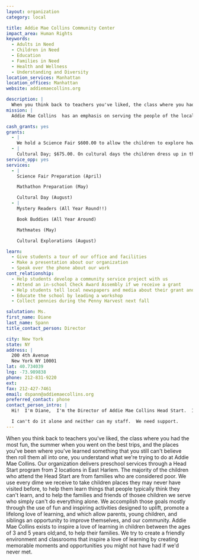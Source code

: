 ```yaml
---
layout: organization
category: local

title: Addie Mae Collins Community Center
impact_area: Human Rights
keywords: 
  - Adults in Need
  - Children in Need
  - Education
  - Families in Need
  - Health and Wellness
  - Understanding and Diversity
location_services: Manhattan
location_offices: Manhattan
website: addiemaecollins.org

description: |
  When you think back to teachers you've liked, the class where you had the most fun, the summer when you went on the best trips, and the places you've been where you've learned something that you still can't believe then roll them all into one, you understand what we're trying to do at Addie Mae Collins.  Our organization delivers preschool services through a Head Start program from 2 locations in East Harlem.  The majority of the children who attend the Head Start are from families who are considered poor.  We use every dime we receive to take children places they may never have visited before, to help them learn things that people typically think they can't learn, and to help the families and friends of thosee children we serve who simply can't do everything alone.  We accomplish those goals mostly through the use of fun and inspiring activities designed to uplift, promote a lifelong love of learning, and which allow parents, young children, and siblings an opportunity to improve themselves, and our community.  Addie Mae Collins exists to inspire a love of learning in children between the ages of 3 and 5 years old;and, to help their families.  We try to create a friendly environment and classrooms that inspire a love of learning by creating memorable moments and opportunities you might not have had if we'd never met.
mission: |
  Addie Mae Collins  has an emphasis on serving the people of the local community by providing instruction and assistance designed to improve their health, welfare, and educational status.

cash_grants: yes
grants: 
  - |
    We hold a Science Fair $600.00 to allow the children to explore how things work in a fun and imaginative way.  The children will take what they've learned and share it with event visitors can see how we use science everyday.  The funds will be used to order materials to build science displays, to buy awards and prizes for every child who participates and visits the events.  We also use the donations to purchase refreshments for the events.
  - |
    Cultural Day; $675.00. On cultural days the children dress up in the fashions of the cultures we're exploring, we eat those foods typically found in that culture and play the games the children of that culture play.  We get totally immersed and invite our families and our community to join in the fun. Children, parents, brothers, sisters, aunts, uncles, and cousins will be invited to help our children explore a culture they know nothing about or think they know about in a totally awesome way. Stop by and see us dress the part, listen to the music, learn the traditional dances, play traditional games, learn about the climate, the money, the food and every other little thing our children may find interesting.  Funds will be used to purchase materials (culturally reflective clothes, music, food, etc.) for the cultural immersion of each of our centers (sites at 101st Street, 127th and the site at 129th Street).
service_opp: yes
services: 
  - |
    Science Fair Preparation (April)

    Mathathon Preparation (May)

    Cultural Day (August)
  - |
    Mystery Readers (All Year Round!!)

    Book Buddies (All Year Around)

    Mathmates (May)

    Cultural Explorations (August)

learn: 
  - Give students a tour of our office and facilities
  - Make a presentation about our organization
  - Speak over the phone about our work
cont_relationship: 
  - Help students develop a community service project with us
  - Attend an in-school Check Award Assembly if we receive a grant
  - Help students tell local newspapers and media about their grant and/or project with us
  - Educate the school by leading a workshop
  - Collect pennies during the Penny Harvest next fall

salutation: Ms.
first_name: Diane
last_name: Spann
title_contact_person: Director

city: New York
state: NY
address: |
  200 4th Avenue     
  New York NY 10001
lat: 40.734039
lng: -73.989838
phone: 212-831-9220
ext: 
fax: 212-427-7461
email: dspann@addiemaecollins.org
preferred_contact: phone
contact_person_intro: |
  Hi!  I'm Diane,  I'm the Director of Addie Mae Collins Head Start.  I work with preschoolers because I still remember my first classroom and my first teacher.  I remember having fun, laughing and acting crazy with my friends at preschool.  I began working with Head Start children and their families because I believed I could help create experiences that would help them grow up enjoying school, to help them learn to love learning and, to encourage children to see every day as an opportunity to know something they didn't know the day before.  If someone could make school fun and learning interesting for you wouldn't you want them to work at your school, to work in your class?  We try to have loads of fun every day and laugh a lot because it keeps the children happy and interested in what comes next.  We need your donations and would appreciate any amount because it can all help us make magic for our preschoolers-You Have The Power!!!!

  I can't do it alone and neither can my staff.  We need support.
---
```

When you think back to teachers you've liked, the class where you had the most fun, the summer when you went on the best trips, and the places you've been where you've learned something that you still can't believe then roll them all into one, you understand what we're trying to do at Addie Mae Collins.  Our organization delivers preschool services through a Head Start program from 2 locations in East Harlem.  The majority of the children who attend the Head Start are from families who are considered poor.  We use every dime we receive to take children places they may never have visited before, to help them learn things that people typically think they can't learn, and to help the families and friends of thosee children we serve who simply can't do everything alone.  We accomplish those goals mostly through the use of fun and inspiring activities designed to uplift, promote a lifelong love of learning, and which allow parents, young children, and siblings an opportunity to improve themselves, and our community.  Addie Mae Collins exists to inspire a love of learning in children between the ages of 3 and 5 years old;and, to help their families.  We try to create a friendly environment and classrooms that inspire a love of learning by creating memorable moments and opportunities you might not have had if we'd never met.